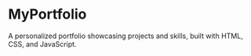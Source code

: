 # MyPortfolio
 A personalized portfolio showcasing projects and skills, built with HTML, CSS, and JavaScript.
